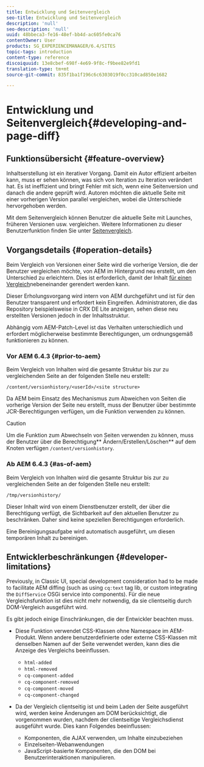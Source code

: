 ```yaml
---
title: Entwicklung und Seitenvergleich
seo-title: Entwicklung und Seitenvergleich
description: 'null'
seo-description: 'null'
uuid: 48bbeca3-fe16-48ef-bb4d-ac605fe0ca76
contentOwner: User
products: SG_EXPERIENCEMANAGER/6.4/SITES
topic-tags: introduction
content-type: reference
discoiquuid: 13e8cbef-698f-4e69-9f8c-f9bee82e9fd1
translation-type: tm+mt
source-git-commit: 835f1ba1f196c6c6303019f0cc310cad850e1682

---
```



# Entwicklung und Seitenvergleich{#developing-and-page-diff}

## Funktionsübersicht {#feature-overview}

Inhaltserstellung ist ein iterativer Vorgang. Damit ein Autor effizient arbeiten kann, muss er sehen können, was sich von Iteration zu Iteration verändert hat. Es ist ineffizient und bringt Fehler mit sich, wenn eine Seitenversion und danach die andere geprüft wird. Autoren möchten die aktuelle Seite mit einer vorherigen Version parallel vergleichen, wobei die Unterschiede hervorgehoben werden.

Mit dem Seitenvergleich können Benutzer die aktuelle Seite mit Launches, früheren Versionen usw. vergleichen. Weitere Informationen zu dieser Benutzerfunktion finden Sie unter [Seitenvergleich](/help/sites-authoring/page-diff.md).

## Vorgangsdetails {#operation-details}

Beim Vergleich von Versionen einer Seite wird die vorherige Version, die der Benutzer vergleichen möchte, von AEM im Hintergrund neu erstellt, um den Unterschied zu erleichtern. Dies ist erforderlich, damit der Inhalt [für einen Vergleich](/help/sites-authoring/page-diff.md#presentation-of-differences)nebeneinander gerendert werden kann.

Dieser Erholungsvorgang wird intern von AEM durchgeführt und ist für den Benutzer transparent und erfordert kein Eingreifen. Administratoren, die das Repository beispielsweise in CRX DE Lite anzeigen, sehen diese neu erstellten Versionen jedoch in der Inhaltsstruktur.

Abhängig vom AEM-Patch-Level ist das Verhalten unterschiedlich und erfordert möglicherweise bestimmte Berechtigungen, um ordnungsgemäß funktionieren zu können.

### Vor AEM 6.4.3 {#prior-to-aem}

Beim Vergleich von Inhalten wird die gesamte Struktur bis zur zu vergleichenden Seite an der folgenden Stelle neu erstellt:

`/content/versionhistory/<userId>/<site structure>`

Da AEM beim Einsatz des Mechanismus zum Abweichen von Seiten die vorherige Version der Seite neu erstellt, muss der Benutzer über bestimmte JCR-Berechtigungen verfügen, um die Funktion verwenden zu können.

>[!CAUTION]
>
>Um die Funktion zum Abwechseln von Seiten verwenden zu können, muss der Benutzer über die Berechtigung** Ändern/Erstellen/Löschen** auf dem Knoten verfügen `/content/versionhistory`.

### Ab AEM 6.4.3 {#as-of-aem}

Beim Vergleich von Inhalten wird die gesamte Struktur bis zur zu vergleichenden Seite an der folgenden Stelle neu erstellt:

`/tmp/versionhistory/`

Dieser Inhalt wird von einem Dienstbenutzer erstellt, der über die Berechtigung verfügt, die Sichtbarkeit auf den aktuellen Benutzer zu beschränken. Daher sind keine speziellen Berechtigungen erforderlich.

Eine Bereinigungsaufgabe wird automatisch ausgeführt, um diesen temporären Inhalt zu bereinigen.

## Entwicklerbeschränkungen {#developer-limitations}

Previously, in Classic UI, special development consideration had to be made to facilitate AEM diffing (such as using `cq:text` tag lib, or custom integrating the `DiffService` OSGi service into components). Für die neue Vergleichsfunktion ist dies nicht mehr notwendig, da sie clientseitig durch DOM-Vergleich ausgeführt wird.

Es gibt jedoch einige Einschränkungen, die der Entwickler beachten muss.

* Diese Funktion verwendet CSS-Klassen ohne Namespace im AEM-Produkt. Wenn andere benutzerdefinierte oder externe CSS-Klassen mit denselben Namen auf der Seite verwendet werden, kann dies die Anzeige des Vergleichs beeinflussen.

   * `html-added`
   * `html-removed`
   * `cq-component-added`
   * `cq-component-removed`
   * `cq-component-moved`
   * `cq-component-changed`

* Da der Vergleich clientseitig ist und beim Laden der Seite ausgeführt wird, werden keine Änderungen am DOM berücksichtigt, die vorgenommen wurden, nachdem der clientseitige Vergleichsdienst ausgeführt wurde. Dies kann Folgendes beeinflussen:

   * Komponenten, die AJAX verwenden, um Inhalte einzubeziehen
   * Einzelseiten-Webanwendungen
   * JavaScript-basierte Komponenten, die den DOM bei Benutzerinteraktionen manipulieren.

